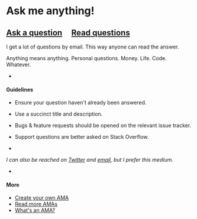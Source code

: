 # Ask me anything!

## [Ask a question](https://github.com/sindresorhus/ama/issues/new) &nbsp;&nbsp;&nbsp; [Read questions](https://github.com/yorkie/ama/issues?q=is%3Aissue+is%3Aclosed)

I get a lot of questions by email. This way anyone can read the answer.

Anything means anything. Personal questions. Money. Life. Code. Whatever.

-

#### Guidelines

- Ensure your question haven't already been answered.
- Use a succinct title and description.
- Bugs & feature requests should be opened on the relevant issue tracker.
- Support questions are better asked on Stack Overflow.

-

*I can also be reached on [Twitter](https://twitter.com/yorkie) and [email](mailto:yorkiefixer@gmail.com), but I prefer this medium.*

-

#### More

- [Create your own AMA](https://github.com/yorkie/ama/fork)
- [Read more AMAs](https://github.com/sindresorhus/amas)
- [What's an AMA?](https://en.wikipedia.org/wiki/Reddit#IAmA_and_AMA)
